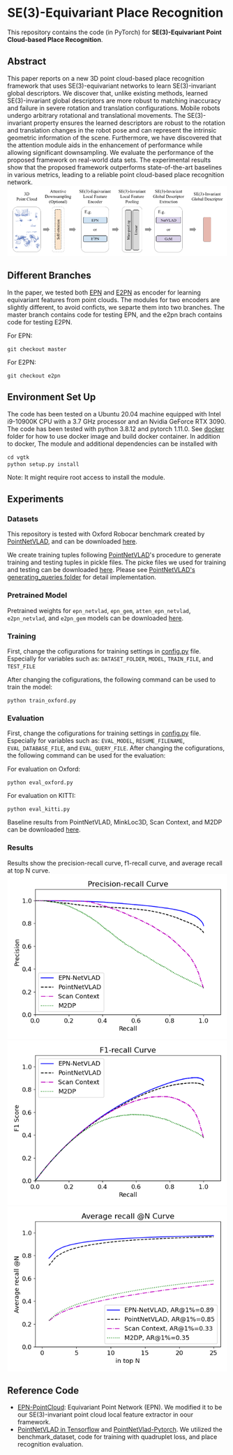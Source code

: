 # SE(3)-Equivariant Place Recognition
This repository contains the code (in PyTorch) for **SE(3)-Equivariant Point Cloud-based Place Recognition**.

## Abstract
This paper reports on a new 3D point cloud-based place recognition framework that uses SE(3)-equivariant networks to learn SE(3)-invariant global descriptors. We discover that, unlike existing methods, learned SE(3)-invariant global descriptors are more robust to matching inaccuracy and failure in severe rotation and translation configurations. Mobile robots undergo arbitrary rotational and translational movements. The SE(3)-invariant property ensures the learned descriptors are robust to the rotation and translation changes in the robot pose and can represent the intrinsic geometric information of the scene. Furthermore, we have discovered that the attention module aids in the enhancement of performance while allowing significant downsampling. We evaluate the performance of the proposed framework on real-world data sets. The experimental results show that the proposed framework outperforms state-of-the-art baselines in various metrics, leading to a reliable point cloud-based place recognition network.
![](media/se3_equivariant_place_recognition.png)

## Different Branches
In the paper, we tested both [EPN](https://github.com/nintendops/EPN_PointCloud) and [E2PN](https://github.com/minghanz/EPN_PointCloud) as encoder for learning equivariant features from point clouds. The modules for two encoders are slightly different, to avoid conficts, we separte them into two branches. The master branch contains code for testing EPN, and the e2pn brach contains code for testing E2PN.

For EPN:
```
git checkout master
```
For E2PN:
```
git checkout e2pn
```

## Environment Set Up
The code has been tested on a Ubuntu 20.04 machine equipped with Intel i9-10900K CPU with a 3.7 GHz processor and an Nvidia GeForce RTX 3090. 
The code has been tested with python 3.8.12 and pytorch 1.11.0.
See [docker](docker) folder for how to use docker image and build docker container.
In addition to docker, The module and additional dependencies can be installed with
```
cd vgtk
python setup.py install
```
Note: It might require root access to install the module.

## Experiments

### Datasets
This repository is tested with Oxford Robocar benchmark created by [PointNetVLAD](https://github.com/mikacuy/pointnetvlad), and can be downloaded [here](https://drive.google.com/drive/folders/1Wn1Lvvk0oAkwOUwR0R6apbrekdXAUg7D). 

We create training tuples following [PointNetVLAD](https://github.com/mikacuy/pointnetvlad)'s procedure to generate training and testing tuples in pickle files. The picke files we used for training and testing can be downloaded [here](https://drive.google.com/drive/folders/1ajjKkQ5KQ8eOER-dkhZ2P6fMPtduUGWJ?usp=sharing). Please see [PointNetVLAD's generating_queries folder](https://github.com/mikacuy/pointnetvlad/tree/master/generating_queries) for detail implementation.

### Pretrained Model
Pretrained weights for `epn_netvlad`, `epn_gem`, `atten_epn_netvlad`, `e2pn_netvlad`, and `e2pn_gem` models can be downloaded [here](https://drive.google.com/drive/folders/1xU4nYkXLMiy6x92zr5GGzuQamAzjtbYv?usp=sharing).

### Training
First, change the cofigurations for training settings in [config.py](config.py) file. Especially for variables such as: `DATASET_FOLDER`, `MODEL`, `TRAIN_FILE`, and `TEST_FILE`

After changing the cofigurations, the following command can be used to train the model:

```
python train_oxford.py
```

### Evaluation
First, change the cofigurations for training settings in [config.py](config.py) file. Especially for variables such as: `EVAL_MODEL`, `RESUME_FILENAME`, `EVAL_DATABASE_FILE`, and `EVAL_QUERY_FILE`.
After changing the cofigurations, the following command can be used for the evaluation:

For evaluation on Oxford:
```
python eval_oxford.py
```
For evaluation on KITTI:
```
python eval_kitti.py
```
Baseline results from PointNetVLAD, MinkLoc3D, Scan Context, and M2DP can be downloaded [here](https://drive.google.com/drive/folders/1wBKV_hFplRsIAGiqwXmXx1W4tXxMtc93?usp=sharing).

### Results
Results show the precision-recall curve, f1-recall curve, and average recall at top N curve.
![](media/precision_recall_curve.png)
![](media/f1_recall_curve.png)
![](media/average_recall_curve.png)

## Reference Code
- [EPN-PointCloud](https://github.com/nintendops/EPN_PointCloud): Equivariant Point Network (EPN). We modified it to be our SE(3)-invariant point cloud local feature extractor in oour framework.
- [PointNetVLAD in Tensorflow](https://github.com/mikacuy/pointnetvlad) and [PointNetVlad-Pytorch](https://github.com/cattaneod/PointNetVlad-Pytorch). We utilized the benchmark_dataset, code for training with quadruplet loss, and place recognition evaluation.